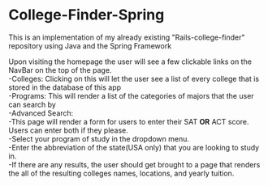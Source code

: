 # College-Finder-Spring
This is an implementation of my already existing "Rails-college-finder" repository using Java and the Spring Framework

Upon visiting the homepage the user will see a few clickable links on the NavBar on the top of the page.</br>
  -Colleges: Clicking on this will let the user see a list of every college that is stored in the database of this app</br>
  -Programs: This will render a list of the categories of majors that the user can search by</br>
  -Advanced Search: </br>
        -This page will render a form for users to enter their SAT **OR** ACT score. Users can enter both if they please.</br>
        -Select your program of study in the dropdown menu.</br>
        -Enter the abbreviation of the state(USA only) that you are looking to study in.</br>
        -If there are any results, the user should get brought to a page that renders the all of the resulting colleges names, locations, and yearly tuition.</br>
      
   
  
  
